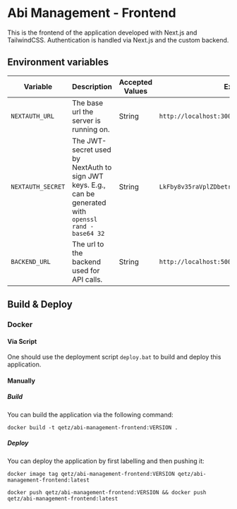 # Abi Management - Frontend

This is the frontend of the application developed with Next.js and TailwindCSS.
Authentication is handled via Next.js and the custom backend.

## Environment variables

| **Variable**      | **Description**                                                                                         | **Accepted Values** | **Example**                                    |
|-------------------|---------------------------------------------------------------------------------------------------------|---------------------|------------------------------------------------|
| `NEXTAUTH_URL`    | The base url the server is running on.                                                                  | String              | `http://localhost:3000`                        |
| `NEXTAUTH_SECRET` | The JWT-secret used by NextAuth to sign JWT keys. E.g., can be generated with `openssl rand -base64 32` | String              | `LkFby8v35raVplZDbetrAev0u13+KBEm6zhuCmYbvNA=` |
| `BACKEND_URL`     | The url to the backend used for API calls.                                                              | String              | `http://localhost:5000`                        |

## Build & Deploy

### Docker

#### Via Script

One should use the deployment script `deploy.bat` to build and deploy this application.

#### Manually

##### Build

You can build the application via the following command:

`docker build -t qetz/abi-management-frontend:VERSION .`

##### Deploy

You can deploy the application by first labelling and then pushing it:

````
docker image tag qetz/abi-management-frontend:VERSION qetz/abi-management-frontend:latest
````

`docker push qetz/abi-management-frontend:VERSION && docker push qetz/abi-management-frontend:latest`